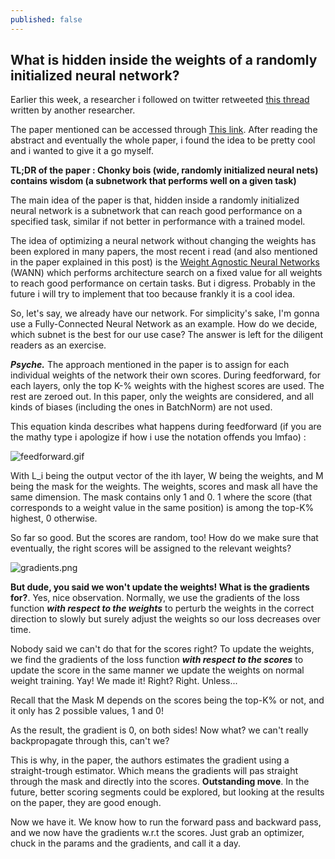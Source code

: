 ```yaml
---
published: false
---
```

## What is hidden inside the weights of a randomly initialized neural network?

Earlier this week, a researcher i followed on twitter retweeted [this thread](https://twitter.com/Mitchnw/status/1201575787100561408) written by another researcher.

The paper mentioned can be accessed through [This link](https://arxiv.org/abs/1911.13299). After reading the abstract and eventually the whole paper, i found the idea to be pretty cool and i wanted to give it a go myself.

**TL;DR of the paper : Chonky bois (wide, randomly initialized neural nets) contains wisdom (a subnetwork that performs well on a given task)**

The main idea of the paper is that, hidden inside a randomly initialized neural network is a subnetwork that can reach good performance on a specified task, similar if not better in performance with a trained model.

The idea of optimizing a neural network without changing the weights has been explored in many papers, the most recent i read (and also mentioned in the paper explained in this post) is the [Weight Agnostic Neural Networks](https://weightagnostic.github.io/) (WANN) which performs architecture search on a fixed value for all weights to reach good performance on certain tasks. But i digress. Probably in the future i will try to implement that too because frankly it is a cool idea.

So, let's say, we already have our network. For simplicity's sake, I'm gonna use a Fully-Connected Neural Network as an example. How do we decide, which subnet is the best for our use case? The answer is left for the diligent readers as an exercise.

***Psyche.*** The approach mentioned in the paper is to assign for each individual weights of the network their own scores. During feedforward, for each layers, only the top K-% weights with the highest scores are used. The rest are zeroed out. In this paper, only the weights are considered, and all kinds of biases (including the ones in BatchNorm) are not used.

This equation kinda describes what happens during feedforward (if you are the mathy type i apologize if how i use the notation offends you lmfao) :

![feedforward.gif]({{site.baseurl}}/images/feedforward.gif)


With L_i being the output vector of the ith layer, W being the weights, and M being the mask for the weights. The weights, scores and mask all have the same dimension. The mask contains only 1 and 0. 1 where the score (that corresponds to a weight value in the same position) is among the top-K% highest, 0 otherwise.

So far so good. But the scores are random, too! How do we make sure that eventually, the right scores will be assigned to the relevant weights? 

![gradients.png]({{site.baseurl}}/images/gradients.png)

**But dude, you said we won't update the weights! What is the gradients for?**. Yes, nice observation. Normally, we use the gradients of the loss function ***with respect to the weights*** to perturb the weights in the correct direction to slowly but surely adjust the weights so our loss decreases over time.

Nobody said we can't do that for the scores right? To update the weights, we find the gradients of the loss function ***with respect to the scores*** to update the score in the same manner we update the weights on normal weight training. Yay! We made it! Right? Right. Unless...

Recall that the Mask M depends on the scores being the top-K% or not, and it only has 2 possible values, 1 and 0! 

As the result, the gradient is 0, on both sides! Now what? we can't really backpropagate through this, can't we?

This is why, in the paper, the authors estimates the gradient using a straight-trough estimator. Which means the gradients will pas straight through the mask and directly into the scores. **Outstanding move**. In the future, better scoring segments could be explored, but looking at the results on the paper, they are good enough.

Now we have it. We know how to run the forward pass and backward pass, and we now have the gradients w.r.t the scores. Just grab an optimizer, chuck in the params and the gradients, and call it a day.







